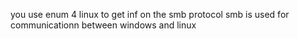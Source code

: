 you use enum 4 linux to get inf on the smb protocol
smb is used for communicationn between windows and linux